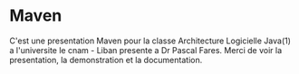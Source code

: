 # Maven
C'est une presentation Maven pour la classe Architecture Logicielle Java(1) a l'universite le cnam - Liban presente a Dr Pascal Fares.
Merci de voir la presentation, la demonstration et la documentation.
